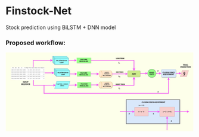 # Finstock-Net
Stock prediction using BiLSTM + DNN model


### Proposed workflow:
![Description](Figures/Finstocknet.jpg)
